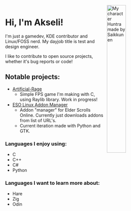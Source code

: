 <img src="https://www.akselmo.dev/assets/images/oc/HuntraLinux.png" alt="My character Huntra made by Saikkunen" width="35%" align="right"/>

# Hi, I'm Akseli! 
I'm just a gamedev, KDE contributor and Linux/FOSS nerd. My dayjob title is test and design engineer.

I like to contribute to open source projects, whether it's bug reports or code!

## Notable projects:

- [Artificial-Rage](https://codeberg.org/akselmo/Artificial-Rage)
  - Simple FPS game I'm making with C, using Raylib library. Work in progress!
- [ESO Linux Addon Manager](https://codeberg.org/akselmo/ESOLinuxAddonManager)
  - Addon "manager" for Elder Scrolls Online. Currently just downloads addons from list of URL's.
  - Current iteration made with Python and GTK.

### Languages I enjoy using:
- C
- C++
- C#
- Python

### Languages I want to learn more about:
- Hare
- Zig
- Odin